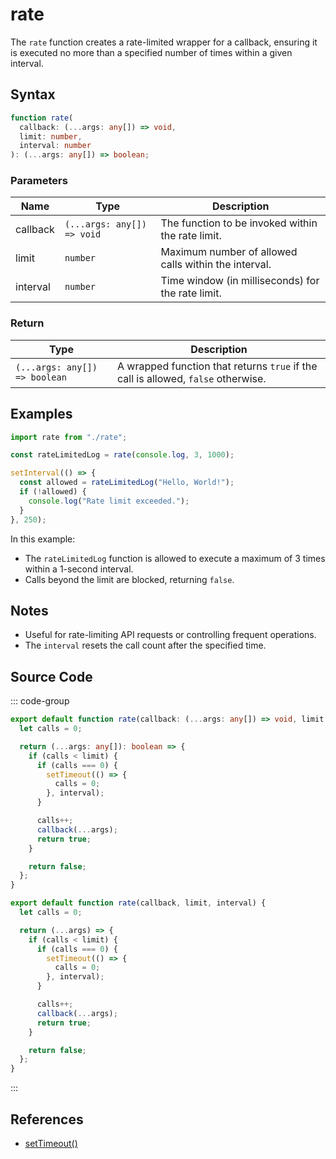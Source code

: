 # rate

The `rate` function creates a rate-limited wrapper for a callback, ensuring it is executed no more than a specified number of times within a given interval.

## Syntax

```typescript
function rate(
  callback: (...args: any[]) => void,
  limit: number,
  interval: number
): (...args: any[]) => boolean;
```

### Parameters

| Name       | Type                         | Description                                             |
|------------|------------------------------|---------------------------------------------------------|
| callback   | `(...args: any[]) => void`   | The function to be invoked within the rate limit.       |
| limit      | `number`                     | Maximum number of allowed calls within the interval.    |
| interval   | `number`                     | Time window (in milliseconds) for the rate limit.       |

### Return

| Type                          | Description                                            |
|-------------------------------|--------------------------------------------------------|
| `(...args: any[]) => boolean` | A wrapped function that returns `true` if the call is allowed, `false` otherwise.|

## Examples

```typescript
import rate from "./rate";

const rateLimitedLog = rate(console.log, 3, 1000);

setInterval(() => {
  const allowed = rateLimitedLog("Hello, World!");
  if (!allowed) {
    console.log("Rate limit exceeded.");
  }
}, 250);
```

In this example:
- The `rateLimitedLog` function is allowed to execute a maximum of 3 times within a 1-second interval.
- Calls beyond the limit are blocked, returning `false`.

## Notes

- Useful for rate-limiting API requests or controlling frequent operations.
- The `interval` resets the call count after the specified time.

## Source Code

::: code-group
```typescript
export default function rate(callback: (...args: any[]) => void, limit: number, interval: number): (...args: any[]) => boolean {
  let calls = 0;

  return (...args: any[]): boolean => {
    if (calls < limit) {
      if (calls === 0) {
        setTimeout(() => {
          calls = 0;
        }, interval);
      }

      calls++;
      callback(...args);
      return true;
    }

    return false;
  };
}
```

```javascript
export default function rate(callback, limit, interval) {
  let calls = 0;

  return (...args) => {
    if (calls < limit) {
      if (calls === 0) {
        setTimeout(() => {
          calls = 0;
        }, interval);
      }

      calls++;
      callback(...args);
      return true;
    }

    return false;
  };
}
```
:::

## References

- [setTimeout()](https://developer.mozilla.org/en-US/docs/Web/API/setTimeout)